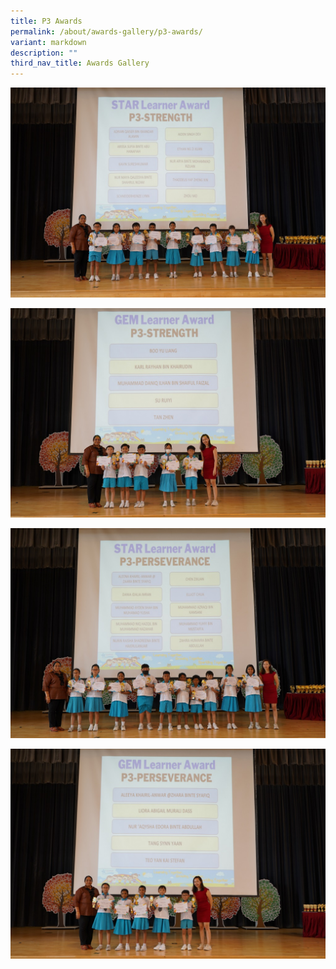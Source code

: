 ```yaml
---
title: P3 Awards
permalink: /about/awards-gallery/p3-awards/
variant: markdown
description: ""
third_nav_title: Awards Gallery
---
```

![](/images/2023_awards/P3Str_star_learners.jpg)

![](/images/2023_awards/P3Str_gem_learners.jpg)

![](/images/2023_awards/P3P_star_learners.jpg)

![](/images/2023_awards/P3P_gem_learners.jpg)